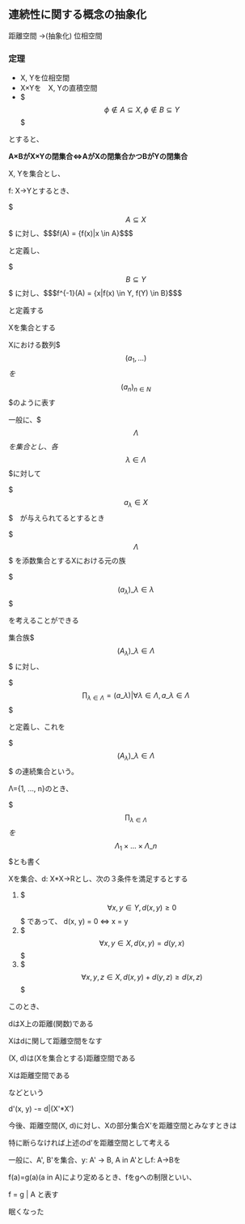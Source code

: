 ## 連続性に関する概念の抽象化

距離空間 →(抽象化) 位相空間

### 定理
- X, Yを位相空間
- X×Yを　X, Yの直積空間
- $$$\phi \not\in A \subseteq X, \phi \not\in B \subseteq Y$$$

とすると、

**A×BがX×Yの閉集合⇔AがXの閉集合かつBがYの閉集合**

X, Yを集合とし、

f: X->Yとするとき、

$$$A \subseteq X$$$ に対し、$$$f(A) = \{f(x)|x \in A}$$$

と定義し、

$$$B \subseteq Y$$$ に対し、$$$f^{-1}(A) = \{x|f(x) \in Y, f(Y) \in B}$$$

と定義する

Xを集合とする

Xにおける数列$$$(a_1, ...)$$$を$$$(a_n)_{n\in{N}}$$$のように表す

一般に、$$$\Lambda$$$を集合とし、各$$$\lambda \in \Lambda$$$に対して

$$$a_\lambda \in X$$$　が与えられてるとするとき

$$$\Lambda$$$ を添数集合とするXにおける元の族

$$$(a_\lambda{})\_{\lambda \in \lambda}$$$

を考えることができる

集合族$$$(A_\lambda)\_{\lambda \in \Lambda}$$$ に対し、

$$$\prod_{\lambda\in\Lambda} = {(a\_\lambda)|\forall \lambda \in \Lambda, a\_\lambda \in \Lambda}$$$

と定義し、これを

$$$(A_\lambda)\_{\lambda \in \Lambda}$$$ の連続集合という。

Λ={1, ..., n}のとき、

$$$\prod_{\lambda\in\Lambda}$$$を$$$\Lambda_1\times...\times\Lambda\_n$$$とも書く

Xを集合、d: X*X->Rとし、次の３条件を満足するとする

1. $$$\forall x, y \in Y, d(x, y) \geq 0$$$ であって、
    d(x, y) = 0 <=> x = y
2. $$$\forall x, y \in X, d(x, y) = d(y, x)$$$
3. $$$\forall x, y, z \in X, d(x, y) + d(y, z) \geq d(x, z)$$$

このとき、

dはX上の距離(関数)である

Xはdに関して距離空間をなす

(X, d)は(Xを集合とする)距離空間である

Xは距離空間である

などという

d'(x, y) -= d|(X'*X')

今後、距離空間(X, d)に対し、Xの部分集合X'を距離空間とみなすときは

特に断らなければ上述のd'を距離空間として考える

一般に、A', B'を集合、y: A' -> B, A in A'としf: A->Bを

f(a)=g(a)(a in A)により定めるとき、fをgへの制限といい、

f = g | A と表す


眠くなった
